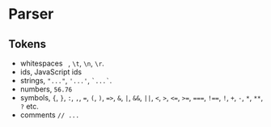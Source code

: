 # Parser

## Tokens

- whitespaces ` `, `\t`, `\n`, `\r`.
- ids, JavaScript ids
- strings, `"..."`, `'...'`, `` `...` ``.
- numbers, `56.76`
- symbols, `{`, `}`, `:`, `,`, `=`, `(`, `)`, `=>`, `&`, `|`, `&&`, `||`, `<`, `>`, `<=`, `>=`, `===`, `!==`, `!`, `+`, `-`, `*`, `**`, `?` etc.
- comments `// ...`
